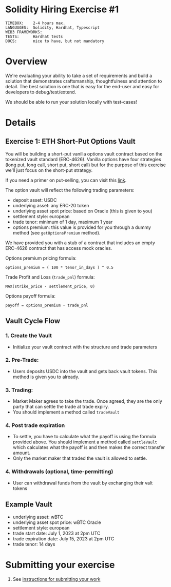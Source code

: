 # Solidity Hiring Exercise #1

```
TIMEBOX:    2-4 hours max.
LANGUAGES:  Solidity, Hardhat, Typescript
WEB3 FRAMEWORKS: 
TESTS:      Hardhat tests
DOCS:       nice to have, but not mandatory
```

# Overview
We're evaluating your ability to take a set of requirements and build a solution that demonstrates craftsmanship, thoughtfulness and attention to detail. The best solution is one that is easy for the end-user and easy for developers to debug/test/extend.

We should be able to run your solution locally with test-cases!

# Details
## Exercise 1: ETH Short-Put Options Vault
You will be building a short-put vanilla options vault contract based on the tokenized vault standard (ERC-4626). Vanilla options have four strategies (long put, long call, short put, short call) but for the purpose of this exercise we'll just focus on the short-put strategy.

If you need a primer on put-selling, you can visit this [link](https://www.khanacademy.org/economics-finance-domain/core-finance/derivative-securities/put-call-options/v/american-put-options).

The option vault will reflect the following trading parameters:
 - deposit asset: USDC
 - underlying asset: any ERC-20 token
 - underlying asset spot price: based on Oracle (this is given to you)
 - settlement style: european
 - trade tenor: minimum of 1 day, maximum 1 year
 - options premium: this value is provided for you through a dummy method (see `getOptionsPremium` method).

We have provided you with a stub of a contract that includes an empty ERC-4626 contract that has access mock oracles.

Options premium pricing formula:
```
options_premium = ( 100 * tenor_in_days ) ^ 0.5
```

Trade Profit and Loss (`trade_pnl`) formula:
```
MAX(strike_price - settlement_price, 0)
```

Options payoff formula:
```
payoff = options_premium - trade_pnl
```


## Vault Cycle Flow
### 1. Create the Vault
- Initialize your vault contract with the structure and trade parameters
### 2. Pre-Trade:
- Users deposits USDC into the vault and gets back vault tokens. This method is given you to already.
### 3. Trading:
- Market Maker agrees to take the trade. Once agreed, they are the only party that can settle the trade at trade expiry.
- You should implement a method called `tradeVault`
### 4. Post trade expiration
- To settle, you have to calculate what the payoff is using the formula provided above. You should implement a method called `settleVault` which calculates what the payoff is and then makes the correct transfer amount.
- Only the market maker that traded the vault is allowed to settle.
### 4. Withdrawals (optional, time-permitting)
- User can withdrawal funds from the vault by exchanging their valt tokens

## Example Vault
 - underlying asset: wBTC
 - underlying asset spot price: wBTC Oracle
 - settlement style: european
 - trade start date: July 1, 2023 at 2pm UTC
 - trade expiration date: July 15, 2023 at 2pm UTC
 - trade tenor: 14 days

# Submitting your exercise
1. See [instructions for submitting your work](https://github.com/cega-fi/careers/blob/main/README.md#general-instructions)
